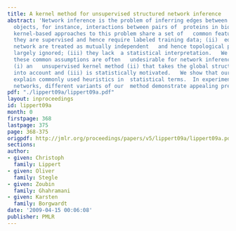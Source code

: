 ```yaml
---
title: A kernel method for unsupervised structured network inference
abstract: 'Network inference is the problem of inferring edges between a set of  real-world
  objects, for instance, interactions between pairs of  proteins in bioinformatics.   Current
  kernel-based approaches to this problem share a set of   common features:   (i)
  they are supervised and hence require labeled training data; (ii)  edges in the
  network are treated as mutually independent   and hence topological properties are
  largely ignored; (iii) they lack  a statistical interpretation.   We argue that
  these common assumptions are often   undesirable for network inference, and propose
  (i) an   unsupervised kernel method (ii) that takes the global structure of the   network
  into account and (iii) is statistically motivated.   We show that our approach can
  explain commonly used heuristics in  statistical terms.  In experiments on social
  networks, different variants of our  method demonstrate appealing predictive performance.'
pdf: "./lippert09a/lippert09a.pdf"
layout: inproceedings
id: lippert09a
month: 0
firstpage: 368
lastpage: 375
page: 368-375
origpdf: http://jmlr.org/proceedings/papers/v5/lippert09a/lippert09a.pdf
sections: 
author:
- given: Christoph
  family: Lippert
- given: Oliver
  family: Stegle
- given: Zoubin
  family: Ghahramani
- given: Karsten
  family: Borgwardt
date: '2009-04-15 00:06:08'
publisher: PMLR
---
```

